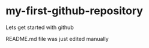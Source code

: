 # my-first-github-repository
Lets get started with github

README.md file was just edited manually 
